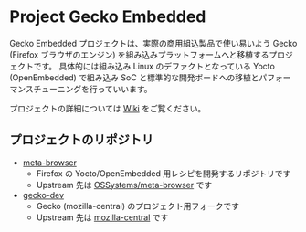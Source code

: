 # Project Gecko Embedded

Gecko Embedded プロジェクトは、実際の商用組込製品で使い易いよう Gecko (Firefox ブラウザのエンジン) を組み込みプラットフォームへと移植するプロジェクトです。
具体的には組み込み Linux のデファクトとなっている Yocto (OpenEmbedded) で組み込み SoC と標準的な開発ボードへの移植とパフォーマンスチューニングを行っていいます。

プロジェクトの詳細については [Wiki](https://github.com/mozilla-japan/gecko-embedded/wiki) をご覧ください。

## プロジェクトのリポジトリ

* [meta-browser](https://github.com/mozilla-japan/meta-browser)
  * Firefox の Yocto/OpenEmbedded 用レシピを開発するリポジトリです
  * Upstream 先は [OSSystems/meta-browser](https://github.com/OSSystems/meta-browser) です
* [gecko-dev](https://github.com/mozilla-japan/gecko-dev)
  * Gecko (mozilla-central) のプロジェクト用フォークです
  * Upstream 先は [mozilla-central](http://hg.mozilla.org/mozilla-central) です
